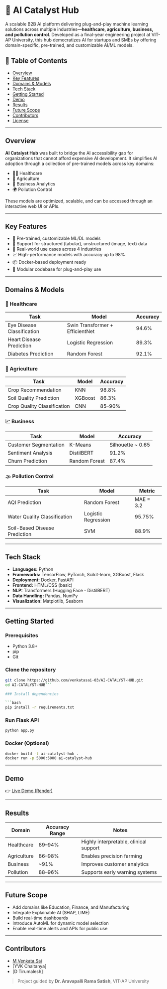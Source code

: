 # 🧠 AI Catalyst Hub

A scalable B2B AI platform delivering plug-and-play machine learning solutions across multiple industries—**healthcare, agriculture, business, and pollution control**. Developed as a final-year engineering project at VIT-AP University, this hub democratizes AI for startups and SMEs by offering domain-specific, pre-trained, and customizable AI/ML models.

## 📌 Table of Contents

- [Overview](#overview)
- [Key Features](#key-features)
- [Domains & Models](#domains--models)
- [Tech Stack](#tech-stack)
- [Getting Started](#getting-started)
- [Demo](#demo)
- [Results](#results)
- [Future Scope](#future-scope)
- [Contributors](#contributors)
- [License](#license)

---

## Overview

**AI Catalyst Hub** was built to bridge the AI accessibility gap for organizations that cannot afford expensive AI development. It simplifies AI adoption through a collection of pre-trained models across key domains:

- 👩‍⚕️ Healthcare
- 🌾 Agriculture
- 💼 Business Analytics
- 🌍 Pollution Control

These models are optimized, scalable, and can be accessed through an interactive web UI or APIs.

---

## Key Features

- 🔌 Pre-trained, customizable ML/DL models
- 🧠 Support for structured (tabular), unstructured (image, text) data
- 🔎 Real-world use cases across 4 industries
- 📈 High-performance models with accuracy up to 98%
- 📦 Docker-based deployment ready
- 🧩 Modular codebase for plug-and-play use

---

## Domains & Models

### 🔬 Healthcare
| Task | Model | Accuracy |
|------|-------|----------|
| Eye Disease Classification | Swin Transformer + EfficientNet | 94.6% |
| Heart Disease Prediction | Logistic Regression | 89.3% |
| Diabetes Prediction | Random Forest | 92.1% |

### 🌾 Agriculture
| Task | Model | Accuracy |
|------|-------|----------|
| Crop Recommendation | KNN | 98.8% |
| Soil Quality Prediction | XGBoost | 86.3% |
| Crop Quality Classification | CNN | 85–90% |

### 📈 Business
| Task | Model | Accuracy |
|------|-------|----------|
| Customer Segmentation | K-Means | Silhouette ~ 0.65 |
| Sentiment Analysis | DistilBERT | 91.2% |
| Churn Prediction | Random Forest | 87.4% |

### 🌫️ Pollution Control
| Task | Model | Metric |
|------|-------|--------|
| AQI Prediction | Random Forest | MAE = 3.2 |
| Water Quality Classification | Logistic Regression | 95.75% |
| Soil-Based Disease Prediction | SVM | 88.9% |

---

## Tech Stack

- **Languages:** Python
- **Frameworks:** TensorFlow, PyTorch, Scikit-learn, XGBoost, Flask
- **Deployment:** Docker, FastAPI
- **Frontend:** HTML/CSS (basic)
- **NLP:** Transformers (Hugging Face - DistilBERT)
- **Data Handling:** Pandas, NumPy
- **Visualization:** Matplotlib, Seaborn

---

##  Getting Started

### Prerequisites

- Python 3.8+
- pip
- Git

### Clone the repository

```bash
git clone https://github.com/venkatasai-03/AI-CATALYST-HUB.git
cd AI-CATALYST-HUB```

### Install dependencies

```bash
pip install -r requirements.txt
```

### Run Flask API

```bash
python app.py
```

### Docker (Optional)

```bash
docker build -t ai-catalyst-hub .
docker run -p 5000:5000 ai-catalyst-hub
```

---

##  Demo

👉 [Live Demo (Render)](https://ai-catalyst-hub.onrender.com/)

---

##  Results

| Domain       | Accuracy Range | Notes                                     |
|--------------|----------------|-------------------------------------------|
| Healthcare   | 89–94%         | Highly interpretable, clinical support    |
| Agriculture  | 86–98%         | Enables precision farming                 |
| Business     | ~91%           | Improves customer analytics               |
| Pollution    | 88–96%         | Supports early warning systems            |

---

##  Future Scope

- Add domains like Education, Finance, and Manufacturing
- Integrate Explainable AI (SHAP, LIME)
- Build real-time dashboards
- Introduce AutoML for dynamic model selection
- Enable real-time alerts and APIs for public use

---

##  Contributors

- [M Venkata Sai](https://github.com/venkatasai-03)
- [YVK Chaitanya]
- [D Tirumalesh]

> Project guided by **Dr. Aravapalli Rama Satish**, VIT-AP University
